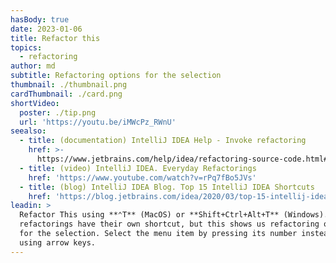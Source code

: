 ```yaml
---
hasBody: true
date: 2023-01-06
title: Refactor this
topics:
  - refactoring
author: md
subtitle: Refactoring options for the selection
thumbnail: ./thumbnail.png
cardThumbnail: ./card.png
shortVideo:
  poster: ./tip.png
  url: 'https://youtu.be/iMWcPz_RWnU'
seealso:
  - title: (documentation) IntelliJ IDEA Help - Invoke refactoring
    href: >-
      https://www.jetbrains.com/help/idea/refactoring-source-code.html#refactoring_invoke
  - title: (video) IntelliJ IDEA. Everyday Refactorings
    href: 'https://www.youtube.com/watch?v=rPq7fBo5JVs'
  - title: (blog) IntelliJ IDEA Blog. Top 15 IntelliJ IDEA Shortcuts
    href: 'https://blog.jetbrains.com/idea/2020/03/top-15-intellij-idea-shortcuts/'
leadin: >
  Refactor This using **⌃T** (MacOS) or **Shift+Ctrl+Alt+T** (Windows). Most
  refactorings have their own shortcut, but this shows us refactoring options
  for the selection. Select the menu item by pressing its number instead of
  using arrow keys.
---
```


